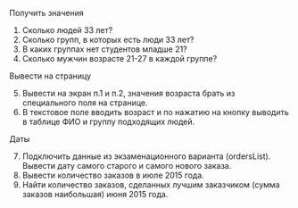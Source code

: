 
Получить значения

1. Сколько людей 33 лет?
2. Сколько групп, в которых есть люди 33 лет?
3. В каких группах нет студентов младше 21?
4. Сколько мужчин возрасте 21-27 в каждой группе?

Вывести на страницу

5. Вывести на экран п.1 и п.2, значения возраста брать из специального поля на странице.
6. В текстовое поле вводить возраст и по нажатию на кнопку выводить в таблице ФИО и группу подходящих людей.

Даты

7. Подключить данные из экзаменационного варианта (ordersList).
   Вывести дату самого старого и самого нового заказа.
8. Вывести количество заказов в июле 2015 года.
9. Найти количество заказов, сделанных лучшим заказчиком (сумма заказов наибольшая) июня 2015 года. 
